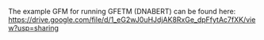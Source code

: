 The example GFM for running GFETM (DNABERT) can be found here:
https://drive.google.com/file/d/1_eG2wJ0uHJdjAK8RxGe_dpFfytAc7fXK/view?usp=sharing